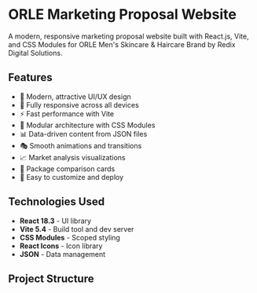 # ORLE Marketing Proposal Website

A modern, responsive marketing proposal website built with React.js, Vite, and CSS Modules for ORLE Men's Skincare & Haircare Brand by Redix Digital Solutions.

## Features

- 🎨 Modern, attractive UI/UX design
- 📱 Fully responsive across all devices
- ⚡ Fast performance with Vite
- 🔧 Modular architecture with CSS Modules
- 📊 Data-driven content from JSON files
- 🎭 Smooth animations and transitions
- 📈 Market analysis visualizations
- 💼 Package comparison cards
- 🚀 Easy to customize and deploy

## Technologies Used

- **React 18.3** - UI library
- **Vite 5.4** - Build tool and dev server
- **CSS Modules** - Scoped styling
- **React Icons** - Icon library
- **JSON** - Data management

## Project Structure
